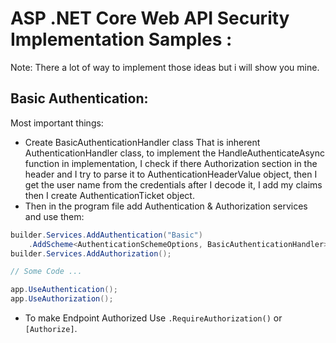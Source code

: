 # ASP .NET Core Web API Security Implementation Samples :
Note: There a lot of way to implement those ideas but i will show you mine.
## Basic Authentication:
Most important things:
  -  Create BasicAuthenticationHandler class That is inherent AuthenticationHandler class,
  to implement the HandleAuthenticateAsync function in implementation,
 I check if there Authorization section in the header and I try to parse it to AuthenticationHeaderValue object,
 then I get the user name from the credentials after I decode it, I add my claims then I create AuthenticationTicket object.
  -  Then in the program file add Authentication & Authorization services and use them:
```cs 
builder.Services.AddAuthentication("Basic")
    .AddScheme<AuthenticationSchemeOptions, BasicAuthenticationHandler>("Basic", null);
builder.Services.AddAuthorization();

// Some Code ...

app.UseAuthentication();
app.UseAuthorization();
```
  -  To make Endpoint Authorized Use `.RequireAuthorization()` or `[Authorize]`.

